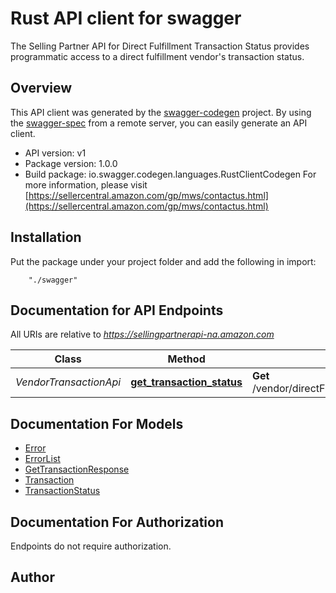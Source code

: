 # Rust API client for swagger

The Selling Partner API for Direct Fulfillment Transaction Status provides programmatic access to a direct fulfillment vendor's transaction status.

## Overview
This API client was generated by the [swagger-codegen](https://github.com/swagger-api/swagger-codegen) project.  By using the [swagger-spec](https://github.com/swagger-api/swagger-spec) from a remote server, you can easily generate an API client.

- API version: v1
- Package version: 1.0.0
- Build package: io.swagger.codegen.languages.RustClientCodegen
For more information, please visit [https://sellercentral.amazon.com/gp/mws/contactus.html](https://sellercentral.amazon.com/gp/mws/contactus.html)

## Installation
Put the package under your project folder and add the following in import:
```
    "./swagger"
```

## Documentation for API Endpoints

All URIs are relative to *https://sellingpartnerapi-na.amazon.com*

Class | Method | HTTP request | Description
------------ | ------------- | ------------- | -------------
*VendorTransactionApi* | [**get_transaction_status**](docs/VendorTransactionApi.md#get_transaction_status) | **Get** /vendor/directFulfillment/transactions/v1/transactions/{transactionId} | 


## Documentation For Models

 - [Error](docs/Error.md)
 - [ErrorList](docs/ErrorList.md)
 - [GetTransactionResponse](docs/GetTransactionResponse.md)
 - [Transaction](docs/Transaction.md)
 - [TransactionStatus](docs/TransactionStatus.md)


## Documentation For Authorization
 Endpoints do not require authorization.


## Author



